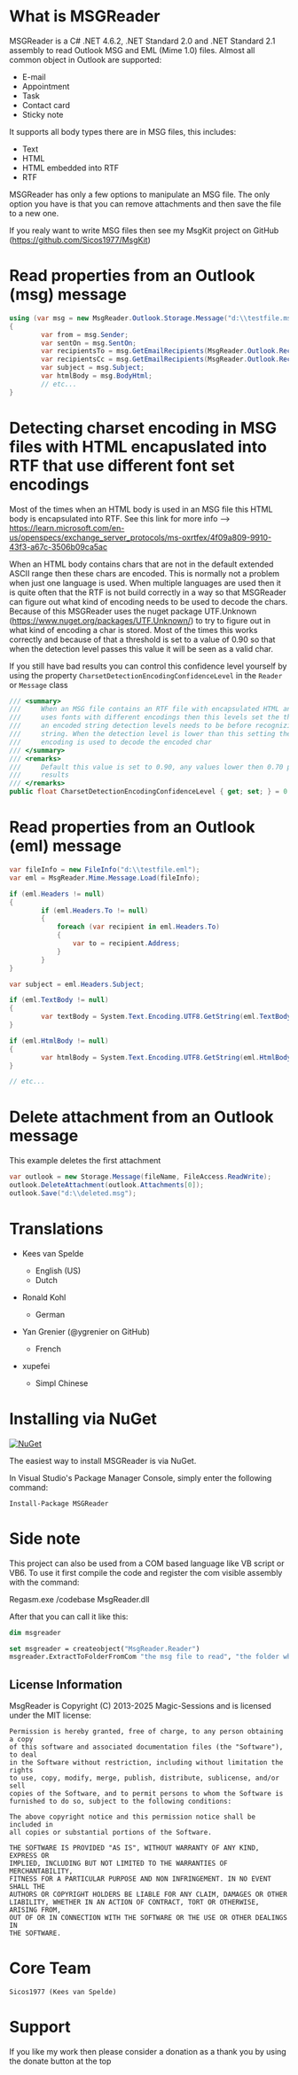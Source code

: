 What is MSGReader
=========

MSGReader is a C# .NET 4.6.2, .NET Standard 2.0 and .NET Standard 2.1 assembly to read Outlook MSG and EML (Mime 1.0) files. Almost all common object in Outlook are supported:

- E-mail
- Appointment
- Task
- Contact card
- Sticky note

It supports all body types there are in MSG files, this includes:

- Text
- HTML
- HTML embedded into RTF
- RTF

MSGReader has only a few options to manipulate an MSG file. The only option you have is that you can remove attachments and then save the file to a new one.

If you realy want to write MSG files then see my MsgKit project on GitHub (https://github.com/Sicos1977/MsgKit)

Read properties from an Outlook (msg) message
============
```c#
using (var msg = new MsgReader.Outlook.Storage.Message("d:\\testfile.msg"))
{
        var from = msg.Sender;
        var sentOn = msg.SentOn;
        var recipientsTo = msg.GetEmailRecipients(MsgReader.Outlook.RecipientType.To, false, false);
        var recipientsCc = msg.GetEmailRecipients(MsgReader.Outlook.RecipientType.Cc, false, false);
        var subject = msg.Subject;
        var htmlBody = msg.BodyHtml;
        // etc...
}
```

Detecting charset encoding in MSG files with HTML encapuslated into RTF that use different font set encodings
============

Most of the times when an HTML body is used in an MSG file this HTML body is encapsulated into RTF.
See this link for more info --> https://learn.microsoft.com/en-us/openspecs/exchange_server_protocols/ms-oxrtfex/4f09a809-9910-43f3-a67c-3506b09ca5ac

When an HTML body contains chars that are not in the default extended ASCII range then these chars are encoded. This is normally not a problem when just one language is used.
When multiple languages are used then it is quite often that the RTF is not build correctly in a way so that MSGReader can figure out what kind of encoding needs to be used to decode the chars. Because of this MSGReader uses the nuget package UTF.Unknown (https://www.nuget.org/packages/UTF.Unknown/) to try to figure out in what kind of encoding a char is stored. Most of the times this works correctly and because of that a threshold is set to a value of 0.90 so that when the detection level passes this value it will be seen as a valid char.

If you still have bad results you can control this confidence level yourself by using the property `CharsetDetectionEncodingConfidenceLevel` in the `Reader` or `Message` class


```c#
/// <summary>
///     When an MSG file contains an RTF file with encapsulated HTML and the RTF
///     uses fonts with different encodings then this levels set the threshold that
///     an encoded string detection levels needs to be before recognizing it as a valid
///     string. When the detection level is lower than this setting then the default RTF
///     encoding is used to decode the encoded char 
/// </summary>
/// <remarks>
///     Default this value is set to 0.90, any values lower then 0.70 probably give bad
///     results
/// </remarks>
public float CharsetDetectionEncodingConfidenceLevel { get; set; } = 0.90f;
```



Read properties from an Outlook (eml) message
============
```c#
var fileInfo = new FileInfo("d:\\testfile.eml");
var eml = MsgReader.Mime.Message.Load(fileInfo);

if (eml.Headers != null)
{
        if (eml.Headers.To != null)
        {
            foreach (var recipient in eml.Headers.To)
            {
                var to = recipient.Address;            
            }
        }
}

var subject = eml.Headers.Subject;

if (eml.TextBody != null)
{
        var textBody = System.Text.Encoding.UTF8.GetString(eml.TextBody.Body);
}

if (eml.HtmlBody != null)
{
        var htmlBody = System.Text.Encoding.UTF8.GetString(eml.HtmlBody.Body);
}

// etc...
```

Delete attachment from an Outlook message
============

This example deletes the first attachment

```c#
var outlook = new Storage.Message(fileName, FileAccess.ReadWrite);
outlook.DeleteAttachment(outlook.Attachments[0]);
outlook.Save("d:\\deleted.msg");
```

Translations
============

- Kees van Spelde
    - English (US)
    - Dutch

- Ronald Kohl
    - German

- Yan Grenier (@ygrenier on GitHub)
    - French

- xupefei
    - Simpl Chinese

Installing via NuGet
====================

[![NuGet](https://img.shields.io/nuget/v/MSGReader.svg?style=flat-square)](https://www.nuget.org/packages/MSGReader)

The easiest way to install MSGReader is via NuGet.

In Visual Studio's Package Manager Console, simply enter the following command:

    Install-Package MSGReader


Side note
=========

This project can also be used from a COM based language like VB script or VB6.
To use it first compile the code and register the com visible assembly with the command:

Regasm.exe /codebase MsgReader.dll

After that you can call it like this:

```vb
dim msgreader

set msgreader = createobject("MsgReader.Reader")
msgreader.ExtractToFolderFromCom "the msg file to read", "the folder where to place the extracted files"
```

## License Information

MsgReader is Copyright (C) 2013-2025 Magic-Sessions and is licensed under the MIT license:

    Permission is hereby granted, free of charge, to any person obtaining a copy
    of this software and associated documentation files (the "Software"), to deal
    in the Software without restriction, including without limitation the rights
    to use, copy, modify, merge, publish, distribute, sublicense, and/or sell
    copies of the Software, and to permit persons to whom the Software is
    furnished to do so, subject to the following conditions:

    The above copyright notice and this permission notice shall be included in
    all copies or substantial portions of the Software.

    THE SOFTWARE IS PROVIDED "AS IS", WITHOUT WARRANTY OF ANY KIND, EXPRESS OR
    IMPLIED, INCLUDING BUT NOT LIMITED TO THE WARRANTIES OF MERCHANTABILITY,
    FITNESS FOR A PARTICULAR PURPOSE AND NON INFRINGEMENT. IN NO EVENT SHALL THE
    AUTHORS OR COPYRIGHT HOLDERS BE LIABLE FOR ANY CLAIM, DAMAGES OR OTHER
    LIABILITY, WHETHER IN AN ACTION OF CONTRACT, TORT OR OTHERWISE, ARISING FROM,
    OUT OF OR IN CONNECTION WITH THE SOFTWARE OR THE USE OR OTHER DEALINGS IN
    THE SOFTWARE.

Core Team
=========
    Sicos1977 (Kees van Spelde)

Support
=======
If you like my work then please consider a donation as a thank you by using the donate button at the top

